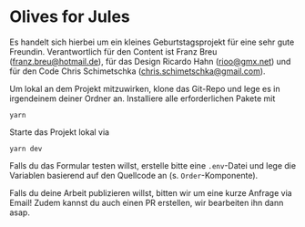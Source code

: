 # Olives for Jules

Es handelt sich hierbei um ein kleines Geburtstagsprojekt für eine sehr gute Freundin. Verantwortlich für den Content ist Franz Breu (franz.breu@hotmail.de), für das Design Ricardo Hahn (rioo@gmx.net) und für den Code Chris Schimetschka (chris.schimetschka@gmail.com).

Um lokal an dem Projekt mitzuwirken, klone das Git-Repo und lege es in irgendeinem deiner Ordner an. Installiere alle erforderlichen Pakete mit

```
yarn
```

Starte das Projekt lokal via

```
yarn dev
```

Falls du das Formular testen willst, erstelle bitte eine `.env`-Datei und lege die Variablen basierend auf den Quellcode an (s. `Order`-Komponente).

Falls du deine Arbeit publizieren willst, bitten wir um eine kurze Anfrage via Email! Zudem kannst du auch einen PR erstellen, wir bearbeiten ihn dann asap.
